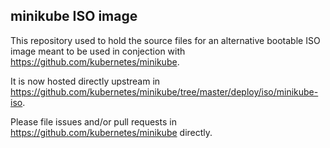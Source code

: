 ## minikube ISO image

This repository used to hold the source files for an alternative bootable ISO image meant to be used in conjection with https://github.com/kubernetes/minikube.

It is now hosted directly upstream in https://github.com/kubernetes/minikube/tree/master/deploy/iso/minikube-iso.

Please file issues and/or pull requests in https://github.com/kubernetes/minikube directly.
